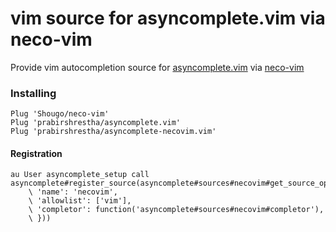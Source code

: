 vim source for asyncomplete.vim via neco-vim
============================================

Provide vim autocompletion source for [asyncomplete.vim](https://github.com/prabirshrestha/asyncomplete.vim) via
[neco-vim](https://github.com/Shougo/neco-vim)

### Installing

```vim
Plug 'Shougo/neco-vim'
Plug 'prabirshrestha/asyncomplete.vim'
Plug 'prabirshrestha/asyncomplete-necovim.vim'
```

#### Registration

```vim
au User asyncomplete_setup call asyncomplete#register_source(asyncomplete#sources#necovim#get_source_options({
    \ 'name': 'necovim',
    \ 'allowlist': ['vim'],
    \ 'completor': function('asyncomplete#sources#necovim#completor'),
    \ }))
```
